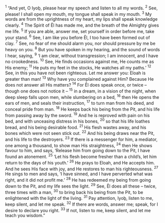 <sup>1</sup> “And yet, O Iyoḇ, please hear my speech and listen to all my words.
<sup>2</sup> See, please! I shall open my mouth, my tongue shall speak in my mouth.
<sup>3</sup> My words are from the uprightness of my heart, my lips shall speak knowledge clearly.
<sup>4</sup> The Spirit of Ĕl has made me, and the breath of the Almighty gives me life.
<sup>5</sup> If you are able, answer me, set yourself in order before me, take your stand.
<sup>6</sup> See, I am like you before Ĕl, I too have been formed out of clay.
<sup>7</sup> See, no fear of me should alarm you, nor should pressure by me be heavy on you.
<sup>8</sup> But you have spoken in my hearing, and the sound of words I hear, saying,
<sup>9</sup> ‘I am clear, without transgression; I am innocent, and I have no crookedness.
<sup>10</sup> See, He finds occasions against me, He counts me as His enemy;
<sup>11</sup> He puts my feet in the stocks, He watches all my paths.’
<sup>12</sup> See, in this you have not been righteous. Let me answer you: Eloah is greater than man!
<sup>13</sup> Why have you complained against Him? Because He does not answer all His matters?
<sup>14</sup> For Ĕl does speak once, or twice – though one does not notice it –
<sup>15</sup> in a dream, in a vision of the night, when deep sleep falls upon men, while slumbering on a bed,
<sup>16</sup> then He opens the ears of men, and seals their instruction,
<sup>17</sup> to turn man from his deed, and conceal pride from man.
<sup>18</sup> He keeps back his being from the Pit, and his life from passing away by the sword.
<sup>19</sup> And he is reproved with pain on his bed, and with unceasing distress in his bones,
<sup>20</sup> so that his life loathes bread, and his being desirable food.
<sup>21</sup> His flesh wastes away, and his bones which were not seen stick out.
<sup>22</sup> And his being draws near the Pit, and his life to the destroyers.
<sup>23</sup> If there is a messenger for him, a mediator, one among a thousand, to show man His straightness,
<sup>24</sup> then He shows favour to him, and says, ‘Release him from going down to the Pit, I have found an atonement.
<sup>25</sup> ‘Let his flesh become fresher than a child’s, let him return to the days of his youth.’
<sup>26</sup> He prays to Eloah, and He accepts him. And he sees His face with joy, and He restores to man his righteousness.
<sup>27</sup> He sings to men and says, ‘I have sinned, and I have perverted what was right, and it did not profit me.’
<sup>28</sup> He has redeemed my being from going down to the Pit, and my life sees the light.
<sup>29</sup> See, Ĕl does all these – twice, three times with a man,
<sup>30</sup> to bring back his being from the Pit, to be enlightened with the light of the living.
<sup>31</sup> Pay attention, Iyoḇ, listen to me, keep silent, and let me speak.
<sup>32</sup> If there are words, answer me; speak, for I desire to declare you right.
<sup>33</sup> If not, listen to me, keep silent, and let me teach you wisdom.”
